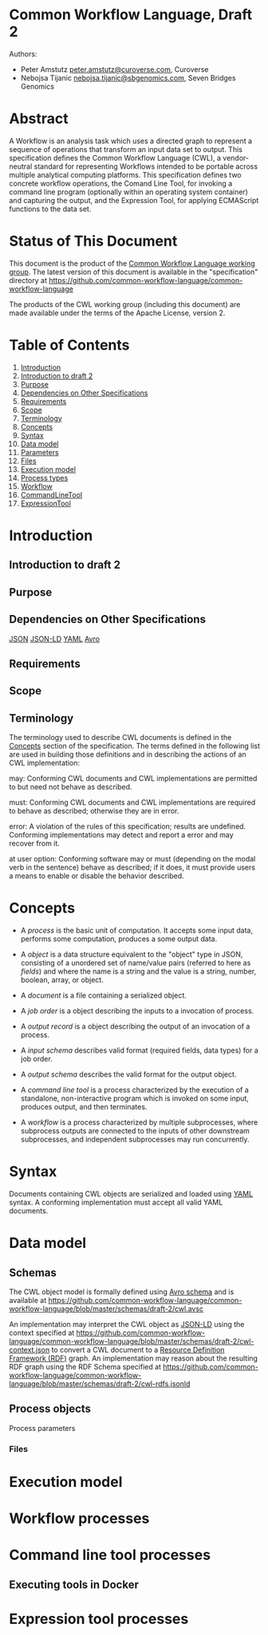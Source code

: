 Common Workflow Language, Draft 2
=================================

Authors:
* Peter Amstutz <peter.amstutz@curoverse.com>, Curoverse
* Nebojsa Tijanic <nebojsa.tijanic@sbgenomics.com>, Seven Bridges Genomics

# Abstract

A Workflow is an analysis task which uses a directed graph to represent a
sequence of operations that transform an input data set to output.  This
specification defines the Common Workflow Language (CWL), a vendor-neutral
standard for representing Workflows intended to be portable across multiple
analytical computing platforms.  This specification defines two concrete
workflow operations, the Comand Line Tool, for invoking a command line program
(optionally within an operating system container) and capturing the output, and
the Expression Tool, for applying ECMAScript functions to the data set.

# Status of This Document

This document is the product of the [Common Workflow Language working
group](https://groups.google.com/forum/#!forum/common-workflow-language).  The
latest version of this document is available in the "specification" directory at
https://github.com/common-workflow-language/common-workflow-language

The products of the CWL working group (including this document) are made available
under the terms of the Apache License, version 2.

# Table of Contents

1. [Introduction](#introduction)
  1. [Introduction to draft 2](#introduction-to-draft-2)
  2. [Purpose](#purpose)
  3. [Dependencies on Other Specifications](#dependencies-on-other-specifications)
  4. [Requirements](#requirements)
  5. [Scope](#scope)
  6. [Terminology](#terminology)
2. [Concepts](#concepts)
3. [Syntax](#syntax)
4. [Data model](#data-model)
  1. [Parameters](#parameters)
  2. [Files](#files)
5. [Execution model](#execution-model)
6. [Process types](#process-types)
  1. [Workflow](#workflow)
  2. [CommandLineTool](#commandlinetool)
  3. [ExpressionTool](#expressiontool)

# Introduction

## Introduction to draft 2

## Purpose

## Dependencies on Other Specifications

[JSON](http://json.org)
[JSON-LD](http://json-ld.org)
[YAML](http://yaml.org)
[Avro](https://avro.apache.org/docs/current/spec.html)

## Requirements

## Scope

## Terminology

The terminology used to describe CWL documents is defined in the
[Concepts](#concepts) section of the specification. The terms defined in the
following list are used in building those definitions and in describing the
actions of an CWL implementation:

may: Conforming CWL documents and CWL implementations are permitted to but need
not behave as described.

must: Conforming CWL documents and CWL implementations are required to behave
as described; otherwise they are in error.

error: A violation of the rules of this specification; results are
undefined. Conforming implementations may detect and report a error and may
recover from it.

at user option: Conforming software may or must (depending on the modal verb in
the sentence) behave as described; if it does, it must provide users a means to
enable or disable the behavior described.


# Concepts

- A *process* is the basic unit of computation.  It accepts some input data,
performs some computation, produces a some output data.

- A *object* is a data structure equivalent to the "object" type in JSON,
consisting of a unordered set of name/value pairs (referred to here as
*fields*) and where the name is a string and the value is a string, number,
boolean, array, or object.

- A *document* is a file containing a serialized object.

- A *job order* is a object describing the inputs to a invocation of process.

- A *output record* is a object describing the output of an invocation of a process.

- A *input schema* describes valid format (required fields, data types)
  for a job order.

- A *output schema* describes the valid format for the output object.

- A *command line tool* is a process characterized by the
execution of a standalone, non-interactive program which is invoked on some
input, produces output, and then terminates.

- A *workflow* is a process characterized by multiple subprocesses, where
subprocess outputs are connected to the inputs of other downstream
subprocesses, and independent subprocesses may run concurrently.

# Syntax

Documents containing CWL objects are serialized and loaded using
[YAML](http://www.yaml.org/) syntax.  A conforming implementation must accept
all valid YAML documents.

# Data model

## Schemas

The CWL object model is formally defined using [Avro
schema](https://avro.apache.org/docs/current/spec.html) and is available at
<https://github.com/common-workflow-language/common-workflow-language/blob/master/schemas/draft-2/cwl.avsc>

An implementation may interpret the CWL object as [JSON-LD](http://json-ld.org)
using the context specified at
<https://github.com/common-workflow-language/common-workflow-language/blob/master/schemas/draft-2/cwl-context.json>
to convert a CWL document to a [Resource Definition Framework
(RDF)](http://www.w3.org/RDF/) graph.  An implementation may reason about the
resulting RDF graph using the RDF Schema specified at
<https://github.com/common-workflow-language/common-workflow-language/blob/master/schemas/draft-2/cwl-rdfs.jsonld>

## Process objects

Process parameters

### Files

# Execution model

# Workflow processes

# Command line tool processes

## Executing tools in Docker

# Expression tool processes
